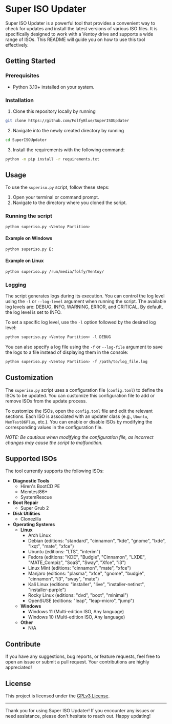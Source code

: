 # Super ISO Updater

Super ISO Updater is a powerful tool that provides a convenient way to check for updates and install the latest versions of various ISO files. It is specifically designed to work with a Ventoy drive and supports a wide range of ISOs. This README will guide you on how to use this tool effectively.

## Getting Started

### Prerequisites

- Python 3.10+ installed on your system.

### Installation

1. Clone this repository locally by running

```sh
git clone https://github.com/FolfyBlue/SuperISOUpdater
```

2. Navigate into the newly created directory by running

```sh
cd SuperISOUpdater
```

3. Install the requirements with the following command:

```sh
python -m pip install -r requirements.txt
```

## Usage

To use the `superiso.py` script, follow these steps:

1. Open your terminal or command prompt.
2. Navigate to the directory where you cloned the script.

### Running the script

```sh
python superiso.py <Ventoy Partition>
```

#### Example on Windows

```sh
python superiso.py E:
```

#### Example on Linux

```sh
python superiso.py /run/media/folfy/Ventoy/
```

### Logging

The script generates logs during its execution. You can control the log level using the `-l` or `--log-level` argument when running the script. The available log levels are: DEBUG, INFO, WARNING, ERROR, and CRITICAL. By default, the log level is set to INFO.

To set a specific log level, use the `-l` option followed by the desired log level:

```sh
python superiso.py <Ventoy Partition> -l DEBUG
```

You can also specify a log file using the `-f` or `--log-file` argument to save the logs to a file instead of displaying them in the console:

```sh
python superiso.py <Ventoy Partition> -f /path/to/log_file.log
```

## Customization

The `superiso.py` script uses a configuration file (`config.toml`) to define the ISOs to be updated. You can customize this configuration file to add or remove ISOs from the update process.

To customize the ISOs, open the `config.toml` file and edit the relevant sections. Each ISO is associated with an updater class (e.g., `Ubuntu`, `MemTest86Plus`, etc.). You can enable or disable ISOs by modifying the corresponding values in the configuration file.

_NOTE: Be cautious when modifying the configuration file, as incorrect changes may cause the script to malfunction._

## Supported ISOs

The tool currently supports the following ISOs:

- **Diagnostic Tools**
  - Hiren's BootCD PE
  - Memtest86+
  - SystemRescue
- **Boot Repair**
  - Super Grub 2
- **Disk Utilities**
  - Clonezilla
- **Operating Systems**
  - **Linux**
    - Arch Linux
    - Debian (editions: "standard", "cinnamon", "kde", "gnome", "lxde", "lxqt", "mate", "xfce")
    - Ubuntu (editions: "LTS", "interim")
    - Fedora (editions: "KDE", "Budgie", "Cinnamon", "LXDE", "MATE_Compiz", "SoaS", "Sway", "Xfce", "i3")
    - Linux Mint (editions: "cinnamon", "mate", "xfce")
    - Manjaro (editions: "plasma", "xfce", "gnome", "budgie", "cinnamon", "i3", "sway", "mate")
    - Kali Linux (editions: "installer", "live", "installer-netinst", "installer-purple")
    - Rocky Linux (editions: "dvd", "boot", "minimal")
    - OpenSUSE (editions: "leap", "leap-micro", "jump")
  - **Windows**
    - Windows 11 (Multi-edition ISO, Any language)
    - Windows 10 (Multi-edition ISO, Any language)
  - **Other**
    - N/A

## Contribute

If you have any suggestions, bug reports, or feature requests, feel free to open an issue or submit a pull request. Your contributions are highly appreciated!

## License

This project is licensed under the [GPLv3 License](./LICENSE).

---

Thank you for using Super ISO Updater! If you encounter any issues or need assistance, please don't hesitate to reach out. Happy updating!
